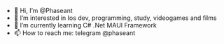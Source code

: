 - 👋 Hi, I’m @Phaseant
- 👀 I’m interested in Ios dev, programming, study, videogames and films
- 🌱 I’m currently learning C# .Net MAUI Framework
- 📫 How to reach me: telegram @phaseant

<!---
Phaseant/Phaseant is a ✨ special ✨ repository because its `README.md` (this file) appears on your GitHub profile.
You can click the Preview link to take a look at your changes.
--->
